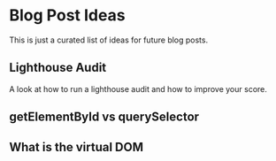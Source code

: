 # Blog Post Ideas

This is just a curated list of ideas for future blog posts.

## Lighthouse Audit
A look at how to run a lighthouse audit and how to improve your score.


## getElementById vs querySelector


## What is the virtual DOM